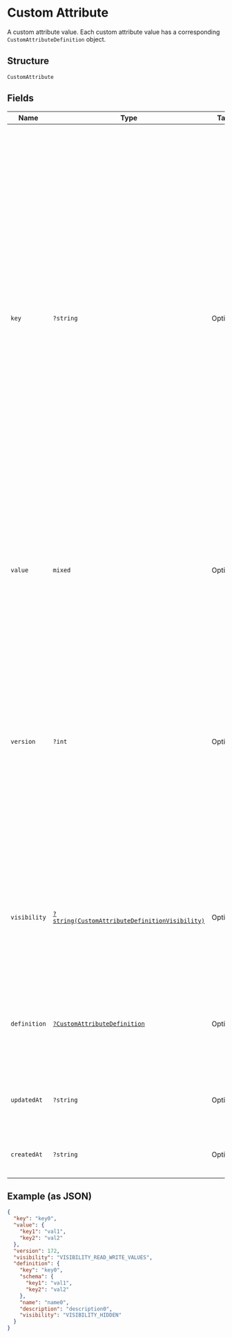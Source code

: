 
# Custom Attribute

A custom attribute value. Each custom attribute value has a corresponding
`CustomAttributeDefinition` object.

## Structure

`CustomAttribute`

## Fields

| Name | Type | Tags | Description | Getter | Setter |
|  --- | --- | --- | --- | --- | --- |
| `key` | `?string` | Optional | The identifier<br>of the custom attribute definition and its corresponding custom attributes. This value<br>can be a simple key, which is the key that is provided when the custom attribute definition<br>is created, or a qualified key, if the requesting<br>application is not the definition owner. The qualified key consists of the application ID<br>of the custom attribute definition owner<br>followed by the simple key that was provided when the definition was created. It has the<br>format application_id:simple key.<br><br>The value for a simple key can contain up to 60 alphanumeric characters, periods (.),<br>underscores (_), and hyphens (-).<br>**Constraints**: *Minimum Length*: `1`, *Pattern*: `^([a-zA-Z0-9\._-]+:)?[a-zA-Z0-9\._-]{1,60}$` | getKey(): ?string | setKey(?string key): void |
| `value` | `mixed` | Optional | The value assigned to the custom attribute. It is validated against the custom<br>attribute definition's schema on write operations. For more information about custom<br>attribute values,<br>see [Custom Attributes Overview](https://developer.squareup.com/docs/devtools/customattributes/overview). | getValue(): | setValue( value): void |
| `version` | `?int` | Optional | Read only. The current version of the custom attribute. This field is incremented when the custom attribute is changed.<br>When updating an existing custom attribute value, you can provide this field<br>and specify the current version of the custom attribute to enable<br>[optimistic concurrency](https://developer.squareup.com/docs/build-basics/common-api-patterns/optimistic-concurrency).<br>This field can also be used to enforce strong consistency for reads. For more information about strong consistency for reads,<br>see [Custom Attributes Overview](https://developer.squareup.com/docs/devtools/customattributes/overview). | getVersion(): ?int | setVersion(?int version): void |
| `visibility` | [`?string(CustomAttributeDefinitionVisibility)`](../../doc/models/custom-attribute-definition-visibility.md) | Optional | The level of permission that a seller or other applications requires to<br>view this custom attribute definition.<br>The `Visibility` field controls who can read and write the custom attribute values<br>and custom attribute definition. | getVisibility(): ?string | setVisibility(?string visibility): void |
| `definition` | [`?CustomAttributeDefinition`](../../doc/models/custom-attribute-definition.md) | Optional | Represents a definition for custom attribute values. A custom attribute definition<br>specifies the key, visibility, schema, and other properties for a custom attribute. | getDefinition(): ?CustomAttributeDefinition | setDefinition(?CustomAttributeDefinition definition): void |
| `updatedAt` | `?string` | Optional | The timestamp that indicates when the custom attribute was created or was most recently<br>updated, in RFC 3339 format. | getUpdatedAt(): ?string | setUpdatedAt(?string updatedAt): void |
| `createdAt` | `?string` | Optional | The timestamp that indicates when the custom attribute was created, in RFC 3339 format. | getCreatedAt(): ?string | setCreatedAt(?string createdAt): void |

## Example (as JSON)

```json
{
  "key": "key0",
  "value": {
    "key1": "val1",
    "key2": "val2"
  },
  "version": 172,
  "visibility": "VISIBILITY_READ_WRITE_VALUES",
  "definition": {
    "key": "key0",
    "schema": {
      "key1": "val1",
      "key2": "val2"
    },
    "name": "name0",
    "description": "description0",
    "visibility": "VISIBILITY_HIDDEN"
  }
}
```

